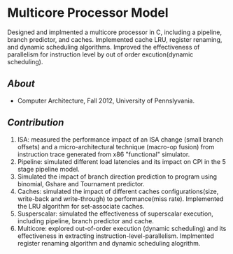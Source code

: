Multicore Processor Model
=================================================
Designed and implmented a multicore processor in C, including a pipeline, branch predictor, and caches.
Implemented cache LRU, register renaming, and dynamic scheduling algorithms. Improved the effectiveness of parallelism for instruction level by out of order excution(dynamic scheduling).
## _About_
* Computer Architecture, Fall 2012, University of Pennslyvania.

## _Contribution_
1. ISA: measured the performance impact of an ISA change (small branch offsets) and a micro-architectural technique (macro-op fusion) from instruction trace generated from x86 "functional" simulator.
2. Pipeline: simulated different load latencies and its impact on CPI in the 5 stage pipeline model.
3. Simulated the impact of branch direction prediction to program using binomial, Gshare and Tournament predictor.
4. Caches: simulated the impact of different caches configurations(size, write-back and write-through) to performance(miss rate). Implemented the LRU algorithm for set-associate caches.
5. Susperscalar: simulated the effectiveness of superscalar execution, including pipeline, branch predictor and cache.
6. Multicore: explored out-of-order execution (dynamic scheduling) and its effectiveness in extracting instruction-level-parallelism. 
Implmented register renaming algorithm and dynamic scheduling alogrithm.
